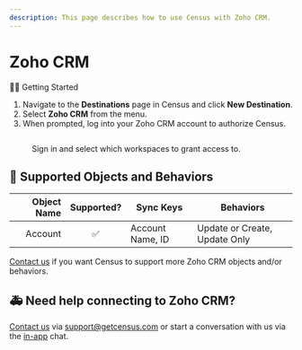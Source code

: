 ```yaml
---
description: This page describes how to use Census with Zoho CRM.
---
```


# Zoho CRM

🏃‍♀️ Getting Started

1. Navigate to the **Destinations** page in Census and click **New Destination**.
2. Select **Zoho CRM** from the menu.
3. When prompted, log into your Zoho CRM account to authorize Census.

<figure><img src="../.gitbook/assets/Screenshot 2024-01-04 at 5.12.18 PM.png" alt=""><figcaption><p>Sign in and select which workspaces to grant access to.</p></figcaption></figure>

## 🔀 Supported Objects and Behaviors

| **Object Name** | **Supported?** | **Sync Keys**    | **Behaviors**                 |
| --------------: | :------------: | ---------------- | ----------------------------- |
|         Account |        ✅       | Account Name, ID | Update or Create, Update Only |

[Contact us](mailto:support@getcensus.com) if you want Census to support more Zoho CRM objects and/or behaviors.

## 🚑 Need help connecting to Zoho CRM?

[Contact us](mailto:support@getcensus.com) via support@getcensus.com or start a conversation with us via the [in-app](https://app.getcensus.com) chat.
